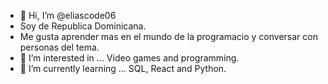 - 👋 Hi, I’m @eliascode06
- Soy de Republica Dominicana.
- Me gusta aprender mas en el mundo de la programacio y conversar con personas del tema.
- 👀 I’m interested in ... Video games and programming.
- 🌱 I’m currently learning ... SQL, React and Python.

